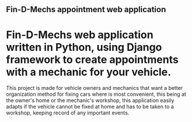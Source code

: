 ## Fin-D-Mechs appointment web application

# Fin-D-Mechs web application written in Python, using Django framework to create appointments with a mechanic for your vehicle.

This project is made for vehicle owners and mechanics that want a better organization method for fixing cars where is most convenient, this being at the owner's home or the mechanic's workshop, this application easily adapts if the vehicle cannot be fixed at home and has to be taken to a workshop, keeping record of any important events.
